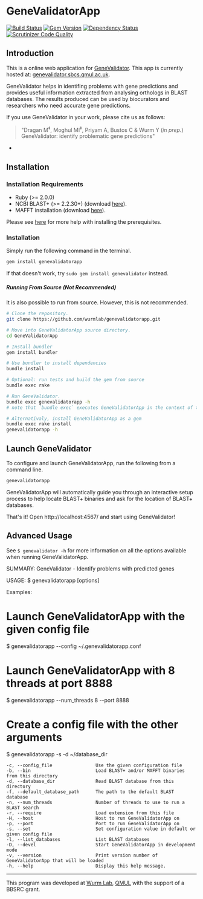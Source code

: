 # GeneValidatorApp
[![Build Status](https://travis-ci.org/wurmlab/genevalidatorapp.svg?branch=master)](https://travis-ci.org/wurmlab/genevalidatorapp)
[![Gem Version](https://badge.fury.io/rb/genevalidatorapp.svg)](http://badge.fury.io/rb/genevalidatorapp)
[![Dependency Status](https://gemnasium.com/wurmlab/genevalidatorapp.svg)](https://gemnasium.com/wurmlab/genevalidatorapp)
[![Scrutinizer Code Quality](https://scrutinizer-ci.com/g/wurmlab/genevalidatorapp/badges/quality-score.png?b=master)](https://scrutinizer-ci.com/g/wurmlab/genevalidatorapp/?branch=master)







## Introduction

This is a online web application for [GeneValidator](https://github.com/wurmlab/genevalidator). This app is currently hosted at: [genevalidator.sbcs.qmul.ac.uk](http://genevalidator.sbcs.qmul.ac.uk).

GeneValidator helps in identifing problems with gene predictions and provides useful information extracted from analysing orthologs in BLAST databases. The results produced can be used by biocurators and researchers who need accurate gene predictions.

If you use GeneValidator in your work, please cite us as follows:
> "Dragan M<sup>&Dagger;</sup>, Moghul MI<sup>&Dagger;</sup>, Priyam A, Bustos C & Wurm Y (<em>in prep.</em>) GeneValidator: identify problematic gene predictions"






-
## Installation
### Installation Requirements
* Ruby (>= 2.0.0)
* NCBI BLAST+ (>= 2.2.30+) (download [here](http://blast.ncbi.nlm.nih.gov/Blast.cgi?PAGE_TYPE=BlastDocs&DOC_TYPE=Download)).
* MAFFT installation (download [here](http://mafft.cbrc.jp/alignment/software/)).

Please see [here](https://gist.github.com/IsmailM/b783e8a06565197084e6) for more help with installing the prerequisites.

### Installation
Simply run the following command in the terminal.

```bash
gem install genevalidatorapp
```

If that doesn't work, try `sudo gem install genevalidator` instead.

##### Running From Source (Not Recommended)
It is also possible to run from source. However, this is not recommended.

```bash
# Clone the repository.
git clone https://github.com/wurmlab/genevalidatorapp.git

# Move into GeneValidatorApp source directory.
cd GeneValidatorApp

# Install bundler
gem install bundler

# Use bundler to install dependencies
bundle install

# Optional: run tests and build the gem from source
bundle exec rake

# Run GeneValidator.
bundle exec genevalidatorapp -h
# note that `bundle exec` executes GeneValidatorApp in the context of the bundle

# Alternativaly, install GeneValidatorApp as a gem
bundle exec rake install
genevalidatorapp -h
```




## Launch GeneValidator

To configure and launch GeneValidatorApp, run the following from a command line.

```bash
genevalidatorapp
```

GeneValidatorApp will automatically guide you through an interactive setup process to help locate BLAST+ binaries and ask for the location of BLAST+ databases.

That's it! Open http://localhost:4567/ and start using GeneValidator!






## Advanced Usage

See `$ genevalidator -h` for more information on all the options available when running GeneValidatorApp.

SUMMARY:
  GeneValidator - Identify problems with predicted genes

USAGE:
  $ genevalidatorapp [options]

Examples:
  # Launch GeneValidatorApp with the given config file
  $ genevalidatorapp --config ~/.genevalidatorapp.conf

  # Launch GeneValidatorApp with 8 threads at port 8888
  $ genevalidatorapp --num_threads 8 --port 8888

  # Create a config file with the other arguments
  $ genevalidatorapp -s -d ~/database_dir

    -c, --config_file                Use the given configuration file
    -b, --bin                        Load BLAST+ and/or MAFFT binaries from this directory
    -d, --database_dir               Read BLAST database from this directory
    -f, --default_database_path      The path to the default BLAST database
    -n, --num_threads                Number of threads to use to run a BLAST search
    -r, --require                    Load extension from this file
    -H, --host                       Host to run GeneValidatorApp on
    -p, --port                       Port to run GeneValidatorApp on
    -s, --set                        Set configuration value in default or given config file
    -l, --list_databases             List BLAST databases
    -D, --devel                      Start GeneValidatorApp in development mode
    -v, --version                    Print version number of GeneValidatorApp that will be loaded
    -h, --help                       Display this help message.

<hr>

This program was developed at [Wurm Lab](https://wurmlab.github.io), [QMUL](http://sbcs.qmul.ac.uk) with the support of a BBSRC grant.
